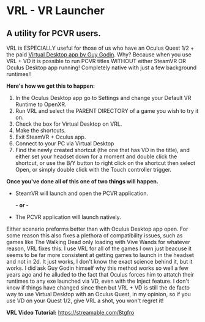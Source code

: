 # VRL - VR Launcher
## A utility for PCVR users.

VRL is ESPECIALLY useful for those of us who have an Oculus Quest 1/2 + the paid [Virtual Desktop app by Guy Godin](https://github.com/guygodin/VirtualDesktop).
Why? Because when you use VRL + VD it is possible to run PCVR titles WITHOUT either SteamVR OR Oculus Desktop app running! Completely native with just a few background runtimes!!


**Here's how we get this to happen:**
1. In the Oculus Desktop app go to Settings and change your Default VR Runtime to OpenXR.
2. Run VRL and select the PARENT DIRECTORY of a game you wish to try it on.
3. Check the box for Virtual Desktop on VRL.
4. Make the shortcuts.
5. Exit SteamVR + Oculus app.
6. Connect to your PC via Virtual Desktop
7. Find the newly created shortcut (the one that has VD in the title), and either set your headset down for a moment and double click the shortcut, 
or use the B/Y button to right click on the shortcut then select Open, or simply double click with the Touch controller trigger.

**Once you've done all of this one of two things will happen.**
- SteamVR will launch and open the PCVR application.
  
  **- or -**
  
- The PCVR application will launch natively.

Either scenario preforms better than with Oculus Desktop app open. For some reason this also fixes a plethora of compatibility issues, such as games like The Walking Dead 
only loading with Vive Wands for whatever reason, VRL fixes this. I use VRL for all of the games I own just beacuse it seems to be far more consistent at getting
games to launch in the headset and not in 2d. It just works, I don't know the exact science behind it, but it works. I did ask Guy Godin himself why this method works
so well a few years ago and he alluded to the fact that Oculus forces him to attatch their runtimes to any exe launched via VD, even with the Inject feature. I don't
know if things have changed since then but VRL + VD is still the de facto way to use Virtual Desktop with an Oculus Quest, in my opinion, so if you use VD on your
Quest 1/2, give VRL a shot, you won't regret it!

**VRL Video Tutorial:**
https://streamable.com/8tgfro

